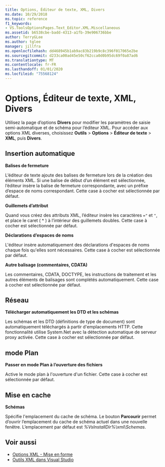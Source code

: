 ```yaml
---
title: Options, Éditeur de texte, XML, Divers
ms.date: 10/29/2018
ms.topic: reference
f1_keywords:
- VS.ToolsOptionsPages.Text_Editor.XML.Miscellaneous
ms.assetid: b6538cbe-badd-4313-a1fb-39e906736bbe
author: TerryGLee
ms.author: tglee
manager: jillfra
ms.openlocfilehash: dd468945b1ab9ac83b219b9c8c396f017065e2be
ms.sourcegitcommit: d233ca00ad45e50cf62cca0d0b95dc69f0a87ad6
ms.translationtype: MT
ms.contentlocale: fr-FR
ms.lasthandoff: 01/01/2020
ms.locfileid: "75568124"
---
```

# <a name="options-text-editor-xml-miscellaneous"></a>Options, Éditeur de texte, XML, Divers

Utilisez la page d’options **Divers** pour modifier les paramètres de saisie semi-automatique et de schéma pour l’éditeur XML. Pour accéder aux options XML diverses, choisissez **Outils** > **Options** > **Éditeur de texte** > **XML**, puis **Divers**.

## <a name="auto-insert"></a>Insertion automatique

**Balises de fermeture**

L’éditeur de texte ajoute des balises de fermeture lors de la création des éléments XML. Si une balise de début d’un élément est sélectionnée, l’éditeur insère la balise de fermeture correspondante, avec un préfixe d’espace de noms correspondant. Cette case à cocher est sélectionnée par défaut.

**Guillemets d’attribut**

Quand vous créez des attributs XML, l’éditeur insère les caractères `="` et `"`, et place le caret ( **^** ) à l’intérieur des guillemets doubles. Cette case à cocher est sélectionnée par défaut.

**Déclarations d’espaces de noms**

L'éditeur insère automatiquement des déclarations d'espaces de noms chaque fois qu'elles sont nécessaires. Cette case à cocher est sélectionnée par défaut.

**Autre balisage (commentaires, CDATA)**

Les commentaires, CDATA, DOCTYPE, les instructions de traitement et les autres éléments de balisages sont complétés automatiquement. Cette case à cocher est sélectionnée par défaut.

## <a name="network"></a>Réseau

**Télécharger automatiquement les DTD et les schémas**

Les schémas et les DTD (définitions de type de document) sont automatiquement téléchargés à partir d'emplacements HTTP. Cette fonctionnalité utilise System.Net avec la détection automatique de serveur proxy activée. Cette case à cocher est sélectionnée par défaut.

## <a name="outlining"></a>mode Plan

**Passer en mode Plan à l’ouverture des fichiers**

Active le mode plan à l'ouverture d'un fichier. Cette case à cocher est sélectionnée par défaut.

## <a name="caching"></a>Mise en cache

**Schémas**

Spécifie l'emplacement du cache de schéma. Le bouton **Parcourir** permet d’ouvrir l’emplacement du cache de schéma actuel dans une nouvelle fenêtre. L’emplacement par défaut est *%VsInstallDir%\xml\Schemas*.

## <a name="see-also"></a>Voir aussi

- [Options XML - Mise en forme](options-text-editor-xml-formatting.md)
- [Outils XML dans Visual Studio](../../xml-tools/xml-tools-in-visual-studio.md)
